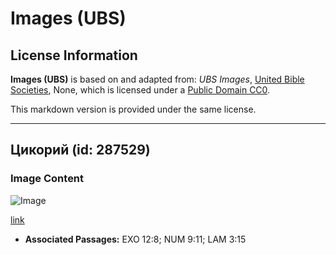 # Images (UBS)

## License Information

**Images (UBS)** is based on and adapted from: _UBS Images_, [United Bible Societies](https://unitedbiblesocieties.org/), None, which is licensed under a [Public Domain CC0](https://creativecommons.org/public-domain/cc0/).

This markdown version is provided under the same license.



--------------------------------

## Цикорий (id: 287529)

### Image Content

![Image](https://cdn.aquifer.bible/aquifer-content/resources/Media/WEB-0127_chicory.jpg)

[link](https://cdn.aquifer.bible/aquifer-content/resources/Media/WEB-0127_chicory.jpg)

* **Associated Passages:** EXO 12:8; NUM 9:11; LAM 3:15

